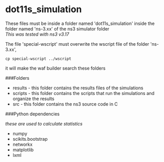 dot11s_simulation
=================

These files must be inside a folder named 'dot11s_simulation' inside the folder named 'ns-3.xx' of the ns3 simulator folder <br>
*This was tested with ns3 v3.17* <br>

The file 'special-wscript' must overwrite the wscript file of the folder 'ns-3.xx',<br>
```
cp special-wscript ../wscript
```
it will make the waf builder search these folders

###Folders

- results - this folder contains the results files of the simulations
- scripts - this folder contains the scripts that run the simulations and organize the results
- src - this folder contains the ns3 source code in C

###Python dependencies

*these are used to calculate statistics*
- numpy
- scikits.bootstrap
- networkx
- matplotlib
- lxml

